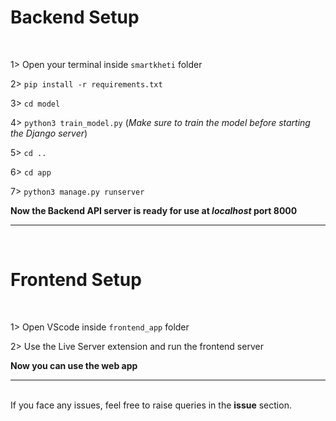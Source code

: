 <h1>Backend Setup</h1>
<br>

1> Open your terminal inside <code>smartkheti</code> folder

2> <code>pip install -r requirements.txt</code>

3> <code>cd model</code>

4> <code>python3 train_model.py</code>   (<i>Make sure to train the model before starting the Django server</i>)

5> <code>cd ..</code>

6> <code>cd app</code>

7> <code>python3 manage.py runserver</code>

<b>Now the Backend API server is ready for use at <i>localhost</i> port 8000</b>
<br>
<hr>
<br>

<h1>Frontend Setup</h1>
<br>

1> Open VScode inside <code>frontend_app</code> folder

2> Use the Live Server extension and run the frontend server

<b>Now you can use the web app</b>
<br>
<hr>

<br> 
If you face any issues, feel free to raise queries in the <b>issue</b> section.
